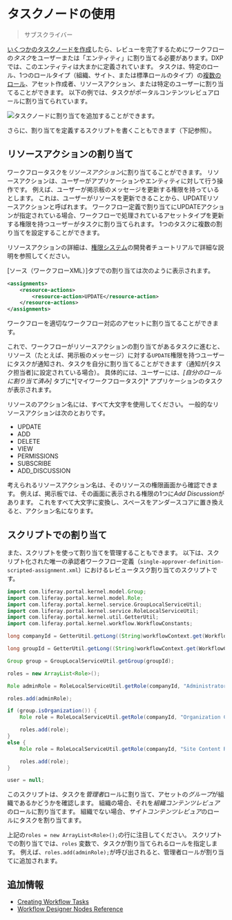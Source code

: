 # タスクノードの使用

> サブスクライバー

[いくつかのタスクノードを作成](./creating-workflow-tasks.md)したら、レビューを完了するためにワークフローの*タスク*をユーザーまたは「エンティティ」に割り当てる必要があります。DXPでは、このエンティティは大まかに定義されています。 タスクは、特定のロール、1つのロールタイプ（組織、サイト、または標準ロールのタイプ）の[複数のロール](../../../../users-and-permissions/roles-and-permissions/understanding-roles-and-permissions.md)、アセット作成者、リソースアクション、または特定のユーザーに割り当てることができます。 以下の例では、タスクがポータルコンテンツレビュアロールに割り当てられています。

![タスクノードに割り当てを追加することができます。](./assigning-task-nodes/images/01.png)

さらに、割り当てを定義するスクリプトを書くこともできます（下記参照）。

## リソースアクションの割り当て

ワークフロータスクを*リソースアクション*に割り当てることができます。 リソースアクションは、ユーザーがアプリケーションやエンティティに対して行う操作です。 例えば、ユーザーが掲示板のメッセージを更新する権限を持っているとします。 これは、ユーザーがリソースを更新できることから、UPDATEリソースアクションと呼ばれます。 ワークフロー定義で割り当てにUPDATEアクションが指定されている場合、ワークフローで処理されているアセットタイプを更新する権限を持つユーザーがタスクに割り当てられます。  1つのタスクに複数の割り当てを設定することができます。

リソースアクションの詳細は、[権限システム](../../../building-applications/permissions.md)の開発者チュートリアルで詳細な説明を参照してください。

[ソース（ワークフローXML）]タブでの割り当ては次のように表示されます。

``` xml
<assignments>
    <resource-actions>
        <resource-action>UPDATE</resource-action>
    </resource-actions>
</assignments>
```

ワークフローを適切なワークフロー対応のアセットに割り当てることができます。

これで、ワークフローがリソースアクションの割り当てがあるタスクに進むと、リソース（たとえば、掲示板のメッセージ）に対する`UPDATE`権限を持つユーザーにタスクが通知され、タスクを自分に割り当てることができます（通知が[タスク担当者]に設定されている場合）。 具体的には、ユーザーには、*[自分のロールに割り当て済み]* タブに*[マイワークフロータスク]* アプリケーションのタスクが表示されます。

リソースのアクション名には、すべて大文字を使用してください。 一般的なリソースアクションは次のとおりです。

  - UPDATE
  - ADD
  - DELETE
  - VIEW
  - PERMISSIONS
  - SUBSCRIBE
  - ADD\_DISCUSSION

考えられるリソースアクション名は、そのリソースの権限画面から確認できます。 例えば、掲示板では、その画面に表示される権限の1つに*Add Discussion*があります。 これをすべて大文字に変換し、スペースをアンダースコアに置き換えると、アクション名になります。

## スクリプトでの割り当て

また、スクリプトを使って割り当てを管理することもできます。 以下は、スクリプト化された唯一の承認者ワークフロー定義（`single-approver-definition-scripted-assignment.xml`）におけるレビュータスク割り当てのスクリプトです。

``` groovy
import com.liferay.portal.kernel.model.Group;
import com.liferay.portal.kernel.model.Role;
import com.liferay.portal.kernel.service.GroupLocalServiceUtil;
import com.liferay.portal.kernel.service.RoleLocalServiceUtil;
import com.liferay.portal.kernel.util.GetterUtil;
import com.liferay.portal.kernel.workflow.WorkflowConstants;

long companyId = GetterUtil.getLong((String)workflowContext.get(WorkflowConstants.CONTEXT_COMPANY_ID));

long groupId = GetterUtil.getLong((String)workflowContext.get(WorkflowConstants.CONTEXT_GROUP_ID));

Group group = GroupLocalServiceUtil.getGroup(groupId);

roles = new ArrayList<Role>();

Role adminRole = RoleLocalServiceUtil.getRole(companyId, "Administrator");

roles.add(adminRole);

if (group.isOrganization()) {
    Role role = RoleLocalServiceUtil.getRole(companyId, "Organization Content Reviewer");

    roles.add(role);
}
else {
    Role role = RoleLocalServiceUtil.getRole(companyId, "Site Content Reviewer");

    roles.add(role);
}

user = null;
```

このスクリプトは、タスクを*管理者*ロールに割り当て、アセットの*グループ*が組織であるかどうかを確認します。 組織の場合、それを*組織コンテンツレビュア*のロールに割り当てます。 組織でない場合、*サイトコンテンツレビュア*のロールにタスクを割り当てます。

上記の`roles = new ArrayList<Role>();`の行に注目してください。 スクリプトでの割り当てでは、`roles` 変数で、タスクが割り当てられるロールを指定します。 例えば、`roles.add(adminRole);`が呼び出されると、管理者ロールが割り当てに追加されます。

## 追加情報

  - [Creating Workflow Tasks](./creating-workflow-tasks.md)
  - [Workflow Designer Nodes Reference](./workflow-nodes.md)
